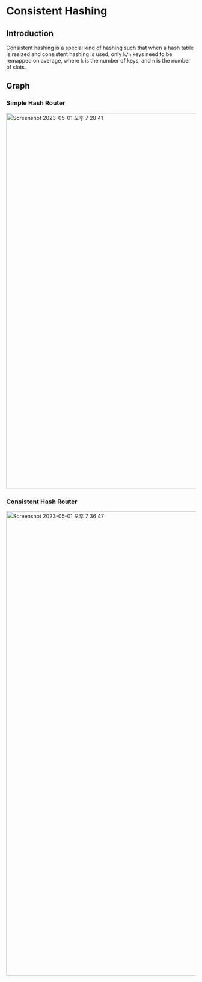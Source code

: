 # Consistent Hashing

## Introduction

Consistent hashing is a special kind of hashing such that when a hash table is resized and consistent hashing is used, only `k/n` keys need to be remapped on average, where `k` is the number of keys, and `n` is the number of slots.

## Graph

### Simple Hash Router

<img width="998" alt="Screenshot 2023-05-01 오후 7 28 41" src="https://user-images.githubusercontent.com/56438906/235440938-da49978b-dd09-40bc-b386-7af6838ec02d.png">

### Consistent Hash Router

<img width="1233" alt="Screenshot 2023-05-01 오후 7 36 47" src="https://user-images.githubusercontent.com/56438906/235441574-fdda9ae8-b40b-4949-a174-f68078e7629b.png">
